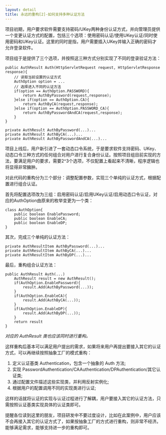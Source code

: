 ```yaml
---
layout: detail
title: 永远的重构[2]-如何支持多种认证方法
---
```

项目初期，用户要求软件需要支持密码/UKey两种身份认证方式，并向管理员提供一个变更认证方式的配置，包括三个选项：使用密码认证/使用UKey认证/同时使用密码和UKey认证。这里的同时是指，用户需要插入UKey并输入正确的密码才允许登录软件。

项目组于是提供了三个选项，并按照这三种方式分别实现了不同的登录验证方法：

    public AuthResult Auth(HttpServletRequest request, HttpServletResponse response){
        // 读取当前设置的认证方式
        AuthOption option = ...
        // 选择进入不同的认证方法
        if(option == AuthOption.PASSWORD){
            return AuthByPassword(request,response);
        }else if(option == AuthOption.CA){
            return AuthByCA(request,response);
        }else if(option == AuthOption.PASSWORD_CA){
            return AuthByPasswordAndCA(request,response);
        }
    }

    private AuthResult AuthByPassword(...)...
    private AuthResult AuthByCA(...)...
    private AuthResult AuthByPasswordAndCA(...)...

项目上线后，用户新引进了一套动态口令系统，于是要求软件支持密码、UKey、动态口令三种方式的任何组合对用户进行复合身份认证。按照项目组目前实现的方法，要满足用户的要求，需要2^3个选项，不仅配置上看起来不清晰，程序逻辑也将显得非常臃肿。

对此代码的重构分为三个部分：调整配置参数，实现三个单纯的认证方式，根据配置进行组合认证。

首先将配置选项改为三组：启用密码认证/启用UKey认证/启用动态口令认证，对应的AuthOption由原来的枚举变更为一个类：

    class AuthOption{
        public boolean EnablePassword;
        public boolean EnableCA;
        public boolean EnableDP;
    }

其次，完成三个单纯的认证方法：

    private AuthResultItem AuthByPassword(...)...
    private AuthResultItem AuthByCA(...)...
    private AuthResultItem AuthByDP(...)...

最后，重构组合认证方法：

    public AuthResult Auth(...)
        AuthResult result = new AuthResult();
        if(AuthOption.EnablePassword){
            result.Add(AuthByPassword(...));
        }
        if(AuthOption.EnableCA){
            result.Add(AuthByCA(...));
        }
        if(AuthOption.EnableDP){
            result.Add(AuthByDP(...));
        }
        return result
    }

*对应的 AuthResult 类也应该同时进行重构。*

这样重构后基本可以满足用户提出的需求，如果将来用户再提出要接入其它的认证方式，可以再继续按照抽象工厂的模式重构：

1. 定义认证基类 Authentication，包含一个抽象的 Auth 方法;
2. 实现 PasswordAuthentication/CAAuthentication/DPAuthentication/其它认证类;
3. 通过配置文件描述这些实现类，并利用反射实例化;
4. 根据用户的配置调用不同的实现类进行认证;

这样的话就将认证的实现与认证过程进行了解耦，用户要接入其它的认证方法，只需按照认证基类实现具体的认证类即可。

提醒各位读到这里的朋友，项目研发中不要过度设计，比如在此案例中，用户应该不会再接入其它的认证方式了，如果按抽象工厂的方式进行重构，则非常不经济。能够满足需求，能够支持进一步的重构即可。

